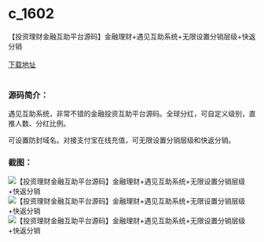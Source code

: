 # c_1602
【投资理财金融互助平台源码】金融理财+遇见互助系统+无限设置分销层级+快返分销
<br/></br>
[下载地址](https://www.uuid2.com/1602.html "下载地址")
<br/></br>
<h3>源码简介：</h3>
<p>遇见互助系统，非常不错的金融投资互助平台源码。全球分红，可自定义级别，直推人数、分红比例。<p>
<p>可设置防封域名。对接支付宝在线充值，可无限设置分销层级和快返分销。<p>
<h3>截图：</h3>
<img src="https://www.uuid2.com/wp-content/uploads/img/uimage/97271632107135.png" alt="【投资理财金融互助平台源码】金融理财+遇见互助系统+无限设置分销层级+快返分销"><img src="https://www.uuid2.com/wp-content/uploads/img/uimage/68171632107136.png" alt="【投资理财金融互助平台源码】金融理财+遇见互助系统+无限设置分销层级+快返分销"><img src="https://www.uuid2.com/wp-content/uploads/img/uimage/33241632107141.png" alt="【投资理财金融互助平台源码】金融理财+遇见互助系统+无限设置分销层级+快返分销">
